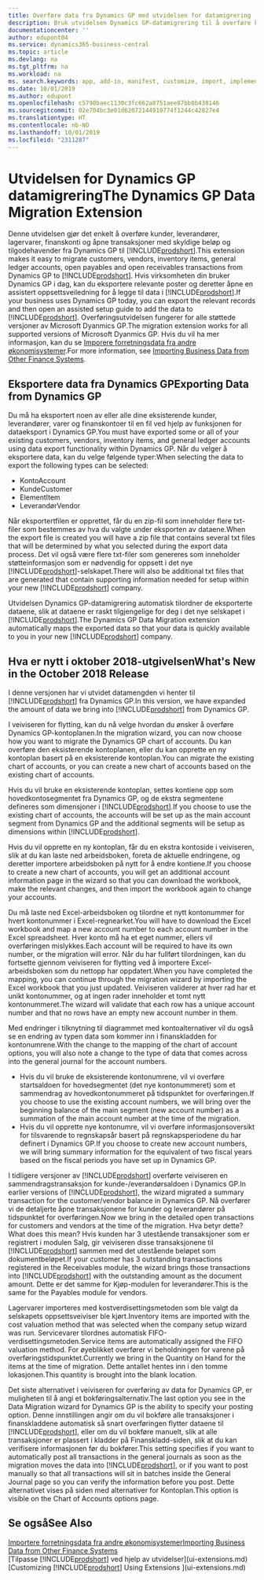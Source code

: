 ```yaml
---
title: Overføre data fra Dynamics GP med utvidelsen for datamigrering | Microsoft-dokumentasjon
description: Bruk utvidelsen Dynamics GP-datamigrering til å overføre kunder, leverandører, lagervarer, finanskonti og åpne transaksjoner med skyldige beløp og tilgodehavender fra Dynamics GP til Business Central.
documentationcenter: ''
author: edupont04
ms.service: dynamics365-business-central
ms.topic: article
ms.devlang: na
ms.tgt_pltfrm: na
ms.workload: na
ms. search.keywords: app, add-in, manifest, customize, import, implement
ms.date: 10/01/2019
ms.author: edupont
ms.openlocfilehash: c5798baec1130c3fc662a8751aee87bb8b438146
ms.sourcegitcommit: 02e704bc3e01d62072144919774f1244c42827e4
ms.translationtype: HT
ms.contentlocale: nb-NO
ms.lasthandoff: 10/01/2019
ms.locfileid: "2311287"
---
```

# <a name="the-dynamics-gp-data-migration-extension"></a><span data-ttu-id="d318a-103">Utvidelsen for Dynamics GP datamigrering</span><span class="sxs-lookup"><span data-stu-id="d318a-103">The Dynamics GP Data Migration Extension</span></span> 
<span data-ttu-id="d318a-104">Denne utvidelsen gjør det enkelt å overføre kunder, leverandører, lagervarer, finanskonti og åpne transaksjoner med skyldige beløp og tilgodehavender fra Dynamics GP til [!INCLUDE[prodshort](includes/prodshort.md)].</span><span class="sxs-lookup"><span data-stu-id="d318a-104">This extension makes it easy to migrate customers, vendors, inventory items, general ledger accounts, open payables and open receivables transactions from Dynamics GP to [!INCLUDE[prodshort](includes/prodshort.md)].</span></span> <span data-ttu-id="d318a-105">Hvis virksomheten din bruker Dynamics GP i dag, kan du eksportere relevante poster og deretter åpne en assistert oppsettsveiledning for å legge til data i [!INCLUDE[prodshort](includes/prodshort.md)].</span><span class="sxs-lookup"><span data-stu-id="d318a-105">If your business uses Dynamics GP today, you can export the relevant records and then open an assisted setup guide to add the data to [!INCLUDE[prodshort](includes/prodshort.md)].</span></span> <span data-ttu-id="d318a-106">Overføringsutvidelsen fungerer for alle støttede versjoner av Microsoft Dyanmics GP.</span><span class="sxs-lookup"><span data-stu-id="d318a-106">The migration extension works for all supported versions of Microsoft Dyanmics GP.</span></span> <span data-ttu-id="d318a-107">Hvis du vil ha mer informasjon, kan du se [Imporere forretningsdata fra andre økonomisystemer](across-import-data-configuration-packages.md).</span><span class="sxs-lookup"><span data-stu-id="d318a-107">For more information, see [Importing Business Data from Other Finance Systems](across-import-data-configuration-packages.md).</span></span>

## <a name="exporting-data-from-dynamics-gp"></a><span data-ttu-id="d318a-108">Eksportere data fra Dynamics GP</span><span class="sxs-lookup"><span data-stu-id="d318a-108">Exporting Data from Dynamics GP</span></span>
<span data-ttu-id="d318a-109">Du må ha eksportert noen av eller alle dine eksisterende kunder, leverandører, varer og finanskontoer til en fil ved hjelp av funksjonen for dataeksport i Dynamics GP.</span><span class="sxs-lookup"><span data-stu-id="d318a-109">You must have exported some or all of your existing customers, vendors, inventory items, and general ledger accounts using data export functionality within Dynamics GP.</span></span> <span data-ttu-id="d318a-110">Når du velger å eksportere data, kan du velge følgende typer:</span><span class="sxs-lookup"><span data-stu-id="d318a-110">When selecting the data to export the following types can be selected:</span></span>

* <span data-ttu-id="d318a-111">Konto</span><span class="sxs-lookup"><span data-stu-id="d318a-111">Account</span></span>  
* <span data-ttu-id="d318a-112">Kunde</span><span class="sxs-lookup"><span data-stu-id="d318a-112">Customer</span></span>  
* <span data-ttu-id="d318a-113">Element</span><span class="sxs-lookup"><span data-stu-id="d318a-113">Item</span></span>  
* <span data-ttu-id="d318a-114">Leverandør</span><span class="sxs-lookup"><span data-stu-id="d318a-114">Vendor</span></span>  

<span data-ttu-id="d318a-115">Når eksportertfilen er opprettet, får du en zip-fil som inneholder flere txt-filer som bestemmes av hva du valgte under eksporten av dataene.</span><span class="sxs-lookup"><span data-stu-id="d318a-115">When the export file is created you will have a zip file that contains several txt files that will be determined by what you selected during the export data process.</span></span>  <span data-ttu-id="d318a-116">Det vil også være flere txt-filer som genereres som inneholder støtteinformasjon som er nødvendig for oppsett i det nye [!INCLUDE[prodshort](includes/prodshort.md)]-selskapet.</span><span class="sxs-lookup"><span data-stu-id="d318a-116">There will also be additional txt files that are generated that contain supporting information needed for setup within your new [!INCLUDE[prodshort](includes/prodshort.md)] company.</span></span>

<span data-ttu-id="d318a-117">Utvidelsen Dynamics GP-datamigrering automatisk tilordner de eksporterte dataene, slik at dataene er raskt tilgjengelige for deg i det nye selskapet i [!INCLUDE[prodshort](includes/prodshort.md)].</span><span class="sxs-lookup"><span data-stu-id="d318a-117">The Dynamics GP Data Migration extension automatically maps the exported data so that your data is quickly available to you in your new [!INCLUDE[prodshort](includes/prodshort.md)] company.</span></span>

## <a name="whats-new-in-the-october-2018-release"></a><span data-ttu-id="d318a-118">Hva er nytt i oktober 2018-utgivelsen</span><span class="sxs-lookup"><span data-stu-id="d318a-118">What's New in the October 2018 Release</span></span>

<span data-ttu-id="d318a-119">I denne versjonen har vi utvidet datamengden vi henter til [!INCLUDE[prodshort](includes/prodshort.md)] fra Dynamics GP.</span><span class="sxs-lookup"><span data-stu-id="d318a-119">In this version, we have expanded the amount of data we bring into [!INCLUDE[prodshort](includes/prodshort.md)] from Dynamics GP.</span></span>

<span data-ttu-id="d318a-120">I veiviseren for flytting, kan du nå velge hvordan du ønsker å overføre Dynamics GP-kontoplanen.</span><span class="sxs-lookup"><span data-stu-id="d318a-120">In the migration wizard, you can now choose how you want to migrate the Dynamics GP chart of accounts.</span></span> <span data-ttu-id="d318a-121">Du kan overføre den eksisterende kontoplanen, eller du kan opprette en ny kontoplan basert på en eksisterende kontoplan.</span><span class="sxs-lookup"><span data-stu-id="d318a-121">You can migrate the existing chart of accounts, or you can create a new chart of accounts based on the existing chart of accounts.</span></span>  

<span data-ttu-id="d318a-122">Hvis du vil bruke en eksisterende kontoplan, settes kontiene opp som hovedkontosegmentet fra Dynamics GP, og de ekstra segmentene defineres som dimensjoner i [!INCLUDE[prodshort](includes/prodshort.md)].</span><span class="sxs-lookup"><span data-stu-id="d318a-122">If you choose to use the existing chart of accounts, the accounts will be set up as the main account segment from Dynamics GP and the additional segments will be setup as dimensions within [!INCLUDE[prodshort](includes/prodshort.md)].</span></span>  

<span data-ttu-id="d318a-123">Hvis du vil opprette en ny kontoplan, får du en ekstra kontoside i veiviseren, slik at du kan laste ned arbeidsboken, foreta de aktuelle endringene, og deretter importere arbeidsboken på nytt for å endre kontiene.</span><span class="sxs-lookup"><span data-stu-id="d318a-123">If you choose to create a new chart of accounts, you will get an additional account information page in the wizard so that you can download the workbook, make the relevant changes, and then import the workbook again to change your accounts.</span></span>  

<span data-ttu-id="d318a-124">Du må laste ned Excel-arbeidsboken og tilordne et nytt kontonummer for hvert kontonummer i Excel-regnearket.</span><span class="sxs-lookup"><span data-stu-id="d318a-124">You will have to download the Excel workbook and map a new account number to each account number in the Excel spreadsheet.</span></span> <span data-ttu-id="d318a-125">Hver konto må ha et eget nummer, ellers vil overføringen mislykkes.</span><span class="sxs-lookup"><span data-stu-id="d318a-125">Each account will be required to have its own number, or the migration will error.</span></span> <span data-ttu-id="d318a-126">Når du har fullført tilordningen, kan du fortsette gjennom veiviseren for flytting ved å importere Excel-arbeidsboken som du nettopp har oppdatert.</span><span class="sxs-lookup"><span data-stu-id="d318a-126">When you have completed the mapping, you can continue through the migration wizard by importing the Excel workbook that you just updated.</span></span> <span data-ttu-id="d318a-127">Veiviseren validerer at hver rad har et unikt kontonummer, og at ingen rader inneholder et tomt nytt kontonummeret.</span><span class="sxs-lookup"><span data-stu-id="d318a-127">The wizard will validate that each row has a unique account number and that no rows have an empty new account number in them.</span></span>  

<span data-ttu-id="d318a-128">Med endringer i tilknytning til diagrammet med kontoalternativer vil du også se en endring av typen data som kommer inn i finanskladden for kontonumrene.</span><span class="sxs-lookup"><span data-stu-id="d318a-128">With the change to the mapping of the chart of account options, you will also note a change to the type of data that comes across into the general journal for the account numbers.</span></span>  

- <span data-ttu-id="d318a-129">Hvis du vil bruke de eksisterende kontonumrene, vil vi overføre startsaldoen for hovedsegmentet (det nye kontonummeret) som et sammendrag av hovedkontonummeret på tidspunktet for overføringen.</span><span class="sxs-lookup"><span data-stu-id="d318a-129">If you choose to use the existing account numbers, we will bring over the beginning balance of the main segment (new account number) as a summation of the main account number at the time of the migration.</span></span>  
- <span data-ttu-id="d318a-130">Hvis du vil opprette nye kontonumre, vil vi overføre informasjonsoversikt for tilsvarende to regnskapsår basert på regnskapsperiodene du har definert i Dynamics GP.</span><span class="sxs-lookup"><span data-stu-id="d318a-130">If you choose to create new account numbers, we will bring summary information for the equivalent of two fiscal years based on the fiscal periods you have set up in Dynamics GP.</span></span>

<span data-ttu-id="d318a-131">I tidligere versjoner av [!INCLUDE[prodshort](includes/prodshort.md)] overførte veiviseren en sammendragstransaksjon for kunde-/everandørsaldoen i Dynamics GP.</span><span class="sxs-lookup"><span data-stu-id="d318a-131">In earlier versions of [!INCLUDE[prodshort](includes/prodshort.md)], the wizard migrated a summary transaction for the customer/vendor balance in Dynamics GP.</span></span> <span data-ttu-id="d318a-132">Nå overfører vi de detaljerte åpne transaksjonene for kunder og leverandører på tidspunktet for overføringen.</span><span class="sxs-lookup"><span data-stu-id="d318a-132">Now we bring in the detailed open transactions for customers and vendors at the time of the migration.</span></span> <span data-ttu-id="d318a-133">Hva betyr dette?</span><span class="sxs-lookup"><span data-stu-id="d318a-133">What does this mean?</span></span> <span data-ttu-id="d318a-134">Hvis kunden har 3 utestående transaksjoner som er registrert i modulen Salg, gir veiviseren disse transaksjonene til [!INCLUDE[prodshort](includes/prodshort.md)] sammen med det utestående beløpet som dokumentbeløpet.</span><span class="sxs-lookup"><span data-stu-id="d318a-134">If your customer has 3 outstanding transactions registered in the Receivables module, the wizard brings those transactions into [!INCLUDE[prodshort](includes/prodshort.md)] with the outstanding amount as the document amount.</span></span> <span data-ttu-id="d318a-135">Dette er det samme for Kjøp-modulen for leverandører.</span><span class="sxs-lookup"><span data-stu-id="d318a-135">This is the same for the Payables module for vendors.</span></span>  

<span data-ttu-id="d318a-136">Lagervarer importeres med kostverdisettingsmetoden som ble valgt da selskapets oppsettsveiviser ble kjørt.</span><span class="sxs-lookup"><span data-stu-id="d318a-136">Inventory items are imported with the cost valuation method that was selected when the company setup wizard was run.</span></span> <span data-ttu-id="d318a-137">Servicevarer tilordnes automatisk FIFO-verdisettingsmetoden.</span><span class="sxs-lookup"><span data-stu-id="d318a-137">Service items are automatically assigned the FIFO valuation method.</span></span> <span data-ttu-id="d318a-138">For øyeblikket overfører vi beholdningen for varene på overføringstidspunktet.</span><span class="sxs-lookup"><span data-stu-id="d318a-138">Currently we bring in the Quantity on Hand for the items at the time of migration.</span></span>  <span data-ttu-id="d318a-139">Dette antallet hentes inn i den tomme lokasjonen.</span><span class="sxs-lookup"><span data-stu-id="d318a-139">This quantity is brought into the blank location.</span></span>  

<span data-ttu-id="d318a-140">Det siste alternativet i veiviseren for overføring av data for Dynamics GP, er muligheten til å angi et bokføringsalternativ.</span><span class="sxs-lookup"><span data-stu-id="d318a-140">The last option you see in the Data Migration wizard for Dynamics GP is the ability to specify your posting option.</span></span> <span data-ttu-id="d318a-141">Denne innstillingen angir om du vil bokføre alle transaksjoner i finanskladdene automatisk så snart overføringen flytter dataene til [!INCLUDE[prodshort](includes/prodshort.md)], eller om du vil bokføre manuelt, slik at alle transaksjoner er plassert i kladder på Finanskladd-siden, slik at du kan verifisere informasjonen før du bokfører.</span><span class="sxs-lookup"><span data-stu-id="d318a-141">This setting specifies if you want to automatically post all transactions in the general journals as soon as the migration moves the data into [!INCLUDE[prodshort](includes/prodshort.md)], or if you want to post manually so that all transactions will sit in batches inside the General Journal page so you can verify the information before you post.</span></span> <span data-ttu-id="d318a-142">Dette alternativet vises på siden med alternativer for Kontoplan.</span><span class="sxs-lookup"><span data-stu-id="d318a-142">This option is visible on the Chart of Accounts options page.</span></span>


## <a name="see-also"></a><span data-ttu-id="d318a-143">Se også</span><span class="sxs-lookup"><span data-stu-id="d318a-143">See Also</span></span>
[<span data-ttu-id="d318a-144">Importere forretningsdata fra andre økonomisystemer</span><span class="sxs-lookup"><span data-stu-id="d318a-144">Importing Business Data from Other Finance Systems</span></span>](across-import-data-configuration-packages.md)  
<span data-ttu-id="d318a-145">[Tilpasse [!INCLUDE[prodshort](includes/prodshort.md)] ved hjelp av utvidelser](ui-extensions.md)</span><span class="sxs-lookup"><span data-stu-id="d318a-145">[Customizing [!INCLUDE[prodshort](includes/prodshort.md)] Using Extensions ](ui-extensions.md)</span></span>  
